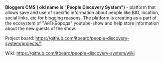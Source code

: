 **Bloggers CMS ( old name is "People Discovery System")** - platform that allows save and use of specific information about people like BIO, location, social links, etc for blogging reasons. The platform is creating as a part of the ecosystem of "АйТиБорода" youtube-show and help store information about the new guests of the show.

Project board: https://github.com/itbeard/people-discovery-system/projects/1

Wiki: https://github.com/itbeard/people-discovery-system/wiki
